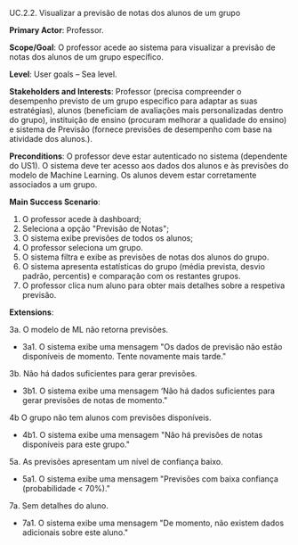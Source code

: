 UC.2.2. Visualizar a previsão de notas dos alunos de um grupo

**Primary Actor**: Professor.

**Scope/Goal**: O professor acede ao sistema para visualizar a previsão de notas dos alunos de um grupo específico.

**Level**: User goals – Sea level.

**Stakeholders and Interests**: Professor  (precisa compreender o desempenho previsto de um grupo especifico para adaptar as suas estratégias), alunos  (beneficiam de avaliações  mais personalizadas dentro do grupo), instituição de ensino (procuram melhorar a qualidade do ensino) e sistema de Previsão (fornece previsões de desempenho com base na atividade dos alunos.).

**Preconditions**: O professor deve estar autenticado no sistema (dependente do US1). O sistema deve ter acesso aos dados dos alunos e às previsões do modelo de Machine Learning. Os alunos devem estar corretamente associados a um grupo.

**Main Success Scenario**:  
1. O professor acede à dashboard;
2. Seleciona a opção "Previsão de Notas";
3. O sistema exibe previsões de todos os alunos;
4. O professor seleciona um grupo.
5. O sistema filtra e exibe as previsões de notas dos alunos do grupo.
6. O sistema apresenta estatísticas do grupo (média prevista, desvio padrão, percentis) e comparação com os restantes grupos.
7. O professor clica num aluno para obter mais detalhes sobre a respetiva previsão.

**Extensions**:

3a. O modelo de ML não retorna previsões.
- 3a1. O sistema exibe uma mensagem "Os dados de previsão não estão disponíveis de momento. Tente novamente mais tarde."

3b. Não há dados suficientes para gerar previsões.
- 3b1. O sistema exibe uma mensagem ‘Não há dados suficientes para gerar previsões de notas de momento."
    
4b O grupo não tem alunos com previsões disponíveis.
- 4b1. O sistema exibe uma mensagem "Não há previsões de notas disponíveis para este grupo."

5a. As previsões apresentam um nível de confiança baixo.
- 5a1. O sistema exibe uma mensagem "Previsões com baixa confiança (probabilidade < 70%)."

7a. Sem detalhes do aluno.
- 7a1. O sistema exibe uma mensagem "De momento, não existem dados adicionais sobre este aluno."